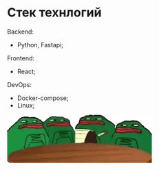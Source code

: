 # Стек технлогий 
Backend:
- Python, Fastapi;

Frontend:
- React;

DevOps:
- Docker-compose;
- Linux;

 
![Тут крутая картинка](docs/3x.gif)